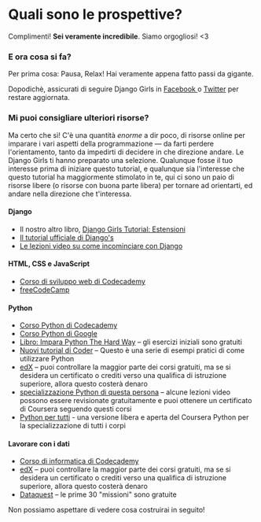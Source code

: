 # Quali sono le prospettive?

Complimenti! **Sei veramente incredibile**. Siamo orgogliosi! <3

### E ora cosa si fa?

Per prima cosa: Pausa, Relax! Hai veramente appena fatto passi da gigante.

Dopodichè, assicurati di seguire Django Girls in [ Facebook ](http://facebook.com/djangogirls) o [ Twitter](https://twitter.com/djangogirls) per restare aggiornata.

### Mi puoi consigliare ulteriori risorse?

Ma certo che sì! C'è una quantità *enorme* a dir poco, di risorse online per imparare i vari aspetti della programmazione — da farti perdere l'orientamento, tanto da impedirti di decidere in che direzione andare. Le Django Girls ti hanno preparato una selezione. Qualunque fosse il tuo interesse prima di iniziare questo tutorial, e qualunque sia l'interesse che questo tutorial ha maggiormente stimolato in te, qui ci sono un paio di risorse libere (o risorse con buona parte libera) per tornare ad orientarti, ed andare nella direzione che t'interessa.

#### Django

- Il nostro altro libro, [Django Girls Tutorial: Estensioni](https://tutorial-extensions.djangogirls.org/)
- [Il tutorial ufficiale di Django's](https://docs.djangoproject.com/en/2.0/intro/tutorial01/)
- [Le lezioni video su come incominciare con Django](http://www.gettingstartedwithdjango.com/)

#### HTML, CSS e JavaScript

- [Corso di sviluppo web di Codecademy](https://www.codecademy.com/learn/paths/web-development)
- [freeCodeCamp](https://www.freecodecamp.org/)

#### Python

- [Corso Python di Codecademy](https://www.codecademy.com/learn/learn-python)
- [Corso Python di Google](https://developers.google.com/edu/python/)
- [Libro: Impara Python The Hard Way](http://learnpythonthehardway.org/book/) – gli esercizi iniziali sono gratuiti
- [Nuovi tutorial di Coder](http://newcoder.io/tutorials/) – Questo è una serie di esempi pratici di come utilizzare Python
- [edX](https://www.edx.org/course?search_query=python) – puoi controllare la maggior parte dei corsi gratuiti, ma se si desidera un certificato o crediti verso una qualifica di istruzione superiore, allora questo costerà denaro
- [specializzazione Python di questa persona](https://www.coursera.org/specializations/python) – alcune lezioni video possono essere revisionate gratuitamente e puoi ottenere un certificato di Coursera seguendo questi corsi
- [Python per tutti](https://www.py4e.com/) - una versione libera e aperta del Coursera Python per la specializzazione di tutti i corpi

#### Lavorare con i dati

- [Corso di informatica di Codecademy](https://www.codecademy.com/learn/paths/data-science)
- [edX](https://www.edx.org/course/?search_query=python&subject=Data%20Analysis%20%26%20Statistics) – puoi controllare la maggior parte dei corsi gratuiti, ma se si desidera un certificato o crediti verso una qualifica di istruzione superiore, allora questo costerà denaro
- [Dataquest](https://www.dataquest.io/) – le prime 30 "missioni" sono gratuite

Non possiamo aspettare di vedere cosa costruirai in seguito!